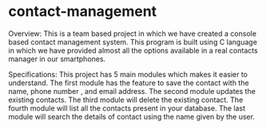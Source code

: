 # contact-management


Overview:
This is a team based project in which we have created a console based contact management system. This program is built using C language in which we have provided almost all the options available in a real contacts manager in our smartphones.


Specifications:
This project has 5 main modules which makes it easier to understand. 
The first module has the feature to save the contact with the name, phone number , and email address.
The second module updates the existing contacts.
The third module will delete the existing contact.
The fourth module will list all the contacts present in your database.
The last module will search the details of contact using the name given by the user.